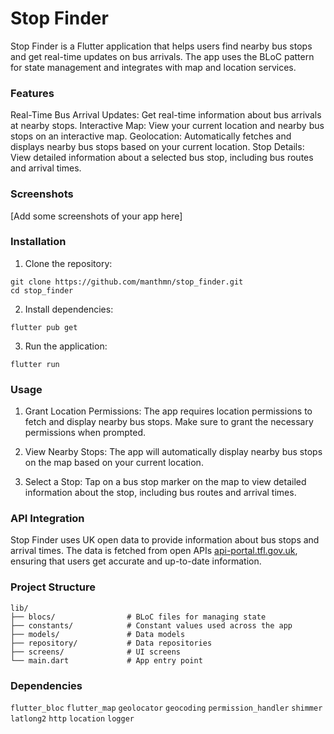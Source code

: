 
# Stop Finder

Stop Finder is a Flutter application that helps users find nearby bus stops and get real-time updates on bus arrivals. The app uses the BLoC pattern for state management and integrates with map and location services.

<h3>Features</h3>

Real-Time Bus Arrival Updates: Get real-time information about bus arrivals at nearby stops.
Interactive Map: View your current location and nearby bus stops on an interactive map.
Geolocation: Automatically fetches and displays nearby bus stops based on your current location.
Stop Details: View detailed information about a selected bus stop, including bus routes and arrival times.

<h3>Screenshots</h3>
[Add some screenshots of your app here]

<h3>Installation</h3>

1) Clone the repository:

```shell
git clone https://github.com/manthmn/stop_finder.git
cd stop_finder
```

2) Install dependencies:
```shell
flutter pub get
```

3) Run the application:
```shell
flutter run
```

<h3>Usage</h3>

1) Grant Location Permissions: The app requires location permissions to fetch and display nearby bus stops. Make sure to grant the necessary permissions when prompted.

2) View Nearby Stops: The app will automatically display nearby bus stops on the map based on your current location.

3) Select a Stop: Tap on a bus stop marker on the map to view detailed information about the stop, including bus routes and arrival times.

<h3>API Integration</h3>

Stop Finder uses UK open data to provide information about bus stops and arrival times. The data is fetched from open APIs [api-portal.tfl.gov.uk](https://api-portal.tfl.gov.uk/api-details#api=StopPoint), ensuring that users get accurate and up-to-date information.

<h3>Project Structure</h3>

```shell
lib/
├── blocs/                # BLoC files for managing state
├── constants/            # Constant values used across the app
├── models/               # Data models
├── repository/           # Data repositories
├── screens/              # UI screens
└── main.dart             # App entry point
```

<h3>Dependencies</h3>

`flutter_bloc`
`flutter_map`
`geolocator`
`geocoding`
`permission_handler`
`shimmer`
`latlong2`
`http`
`location`
`logger`

